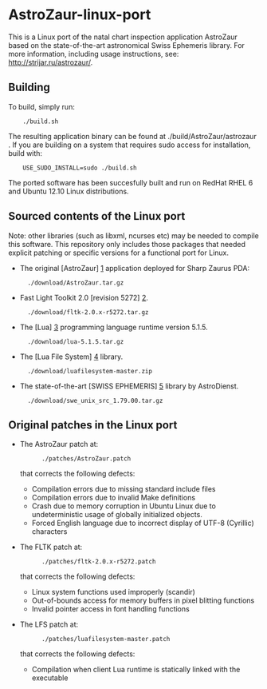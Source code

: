 AstroZaur-linux-port
====================

This is a Linux port of the natal chart inspection application AstroZaur based on the state-of-the-art astronomical Swiss Ephemeris library. For more information, including usage instructions, see: http://strijar.ru/astrozaur/.

Building
--------

To build, simply run:
		
		./build.sh 

The resulting application binary can be found at ./build/AstroZaur/astrozaur . If you are building on a system that requires sudo access for installation, build with:

		USE_SUDO_INSTALL=sudo ./build.sh
		
The ported software has been succesfully built and run on RedHat RHEL 6 and Ubuntu 12.10 Linux distributions.

Sourced contents of the Linux port
----------------------------------

Note: other libraries (such as libxml, ncurses etc) may be needed to compile this software. This repository only includes those packages that needed explicit patching or specific versions for a functional port for Linux.

* The original [AstroZaur] [1] application deployed for Sharp Zaurus PDA:
	
		./download/AstroZaur.tar.gz

* Fast Light Toolkit 2.0 [revision 5272] [2].

		./download/fltk-2.0.x-r5272.tar.gz

* The [Lua] [3] programming language runtime version 5.1.5.

		./download/lua-5.1.5.tar.gz

* The [Lua File System] [4] library.

		./download/luafilesystem-master.zip

* The state-of-the-art [SWISS EPHEMERIS] [5] library by AstroDienst.

		./download/swe_unix_src_1.79.00.tar.gz


  [1]: http://strijar.ru/astrozaur/        "AstroZaur"
  [2]: http://strijar.ru/astrozaur/compile/  "FLTK patched"
  [3]: http://www.lua.org    "LUA 5.1.5"
  [4]: http://keplerproject.github.io/luafilesystem/    "LFS"
  [5]: http://www.astro.com/ftp/swisseph/	"SwissEph"

Original patches in the Linux port
----------------------------------

* The AstroZaur patch at:

			./patches/AstroZaur.patch

	that corrects the following defects:
	* Compilation errors due to missing standard include files
	* Compilation errors due to invalid Make definitions
	* Crash due to memory corruption in Ubuntu Linux due to undeterministic usage of globally initialized objects.
	* Forced English language due to incorrect display of UTF-8 (Cyrillic) characters

* The FLTK patch at:

			./patches/fltk-2.0.x-r5272.patch

	that corrects the following defects:
	* Linux system functions used improperly (scandir)
	* Out-of-bounds access for memory buffers in pixel blitting functions
	* Invalid pointer access in font handling functions

* The LFS patch at:

			./patches/luafilesystem-master.patch

	that corrects the following defects:
	* Compilation when client Lua runtime is statically linked with the executable

